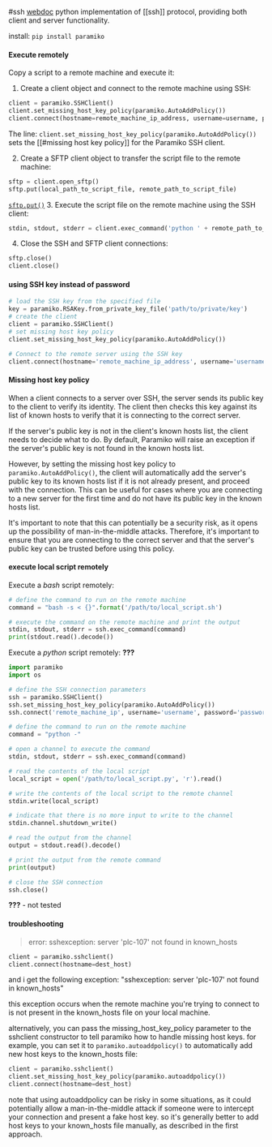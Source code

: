 #ssh 
[webdoc](https://www.paramiko.org/)
python implementation of [[ssh]] protocol, providing both client and server functionality.

install:  `pip install paramiko`

#### Execute remotely
Copy a script to a remote machine and execute it:
1. Create a client object and connect to the remote machine using SSH:
```python
client = paramiko.SSHClient()
client.set_missing_host_key_policy(paramiko.AutoAddPolicy())
client.connect(hostname=remote_machine_ip_address, username=username, password=password)
```
The line: `client.set_missing_host_key_policy(paramiko.AutoAddPolicy())` sets the [[#missing host key policy]] for the Paramiko SSH client.

2. Create a SFTP client object to transfer the script file to the remote machine:
```python
sftp = client.open_sftp()
sftp.put(local_path_to_script_file, remote_path_to_script_file)
```
[`sftp.put()`](https://docs.paramiko.org/en/stable/api/sftp.html#paramiko.sftp_client.SFTPClient.put)
3. Execute the script file on the remote machine using the SSH client:
```python
stdin, stdout, stderr = client.exec_command('python ' + remote_path_to_script_file)
```
4. Close the SSH and SFTP client connections:
```python
sftp.close()
client.close()
```

#### using SSH key instead of password
```python
# load the SSH key from the specified file
key = paramiko.RSAKey.from_private_key_file('path/to/private/key')
# create the client
client = paramiko.SSHClient()
# set missing host key policy
client.set_missing_host_key_policy(paramiko.AutoAddPolicy())

# Connect to the remote server using the SSH key
client.connect(hostname='remote_machine_ip_address', username='username', pkey=key)
```

#### Missing host key policy
When a client connects to a server over SSH, the server sends its public key to the client to verify its identity. The client then checks this key against its list of known hosts to verify that it is connecting to the correct server.

If the server's public key is not in the client's known hosts list, the client needs to decide what to do. By default, Paramiko will raise an exception if the server's public key is not found in the known hosts list.

However, by setting the missing host key policy to `paramiko.AutoAddPolicy()`, the client will automatically add the server's public key to its known hosts list if it is not already present, and proceed with the connection. This can be useful for cases where you are connecting to a new server for the first time and do not have its public key in the known hosts list.

It's important to note that this can potentially be a security risk, as it opens up the possibility of man-in-the-middle attacks. Therefore, it's important to ensure that you are connecting to the correct server and that the server's public key can be trusted before using this policy.

#### execute local script remotely
Execute a *bash* script remotely:
```python
# define the command to run on the remote machine
command = "bash -s < {}".format('/path/to/local_script.sh')

# execute the command on the remote machine and print the output
stdin, stdout, stderr = ssh.exec_command(command)
print(stdout.read().decode())
```
Execute a *python* script remotely: **???**
```python
import paramiko
import os

# define the SSH connection parameters
ssh = paramiko.SSHClient()
ssh.set_missing_host_key_policy(paramiko.AutoAddPolicy())
ssh.connect('remote_machine_ip', username='username', password='password')

# define the command to run on the remote machine
command = "python -"

# open a channel to execute the command
stdin, stdout, stderr = ssh.exec_command(command)

# read the contents of the local script
local_script = open('/path/to/local_script.py', 'r').read()

# write the contents of the local script to the remote channel
stdin.write(local_script)

# indicate that there is no more input to write to the channel
stdin.channel.shutdown_write()

# read the output from the channel
output = stdout.read().decode()

# print the output from the remote command
print(output)

# close the SSH connection
ssh.close()
```
**???** - not tested

#### troubleshooting
> error: sshexception: server 'plc-107' not found in known_hosts
```python
client = paramiko.sshclient()
client.connect(hostname=dest_host)
```
and i get the following exception: "sshexception: server 'plc-107' not found in known_hosts"

this exception occurs when the remote machine you're trying to connect to is not present in the known_hosts file on your local machine.

alternatively, you can pass the missing_host_key_policy parameter to the sshclient constructor to tell paramiko how to handle missing host keys. for example, you can set it to `paramiko.autoaddpolicy()` to automatically add new host keys to the known_hosts file:
```python
client = paramiko.sshclient()
client.set_missing_host_key_policy(paramiko.autoaddpolicy())
client.connect(hostname=dest_host)
```
note that using autoaddpolicy can be risky in some situations, as it could potentially allow a man-in-the-middle attack if someone were to intercept your connection and present a fake host key. so it's generally better to add host keys to your known_hosts file manually, as described in the first approach.